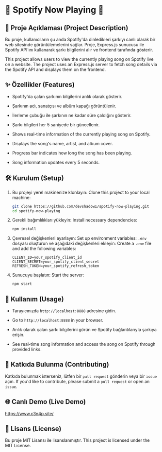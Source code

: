 # 🎵 Spotify Now Playing 🎵

## 📜 Proje Açıklaması (Project Description)
Bu proje, kullanıcıların şu anda Spotify'da dinledikleri şarkıyı canlı olarak bir web sitesinde görüntülemelerini sağlar. Proje, Express.js sunucusu ile Spotify API'ını kullanarak şarkı bilgilerini alır ve frontend tarafında gösterir.

This project allows users to view the currently playing song on Spotify live on a website. The project uses an Express.js server to fetch song details via the Spotify API and displays them on the frontend.

## ✨ Özellikler (Features)
- Spotify'da çalan şarkının bilgilerini anlık olarak gösterir.
- Şarkının adı, sanatçısı ve albüm kapağı görüntülenir.
- İlerleme çubuğu ile şarkının ne kadar süre çaldığını gösterir.
- Şarkı bilgileri her 5 saniyede bir güncellenir.

- Shows real-time information of the currently playing song on Spotify.
- Displays the song's name, artist, and album cover.
- Progress bar indicates how long the song has been playing.
- Song information updates every 5 seconds.

## 🛠️ Kurulum (Setup)
1. Bu projeyi yerel makinenize klonlayın:
   Clone this project to your local machine:
    ```sh
    git clone https://github.com/devshadow1/spotify-now-playing.git
    cd spotify-now-playing
    ```

2. Gerekli bağımlılıkları yükleyin:
   Install necessary dependencies:
    ```sh
    npm install
    ```

3. Çevresel değişkenleri ayarlayın:
   Set up environment variables:
    `.env` dosyası oluşturun ve aşağıdaki değişkenleri ekleyin:
    Create a `.env` file and add the following variables:
    ```env
    CLIENT_ID=your_spotify_client_id
    CLIENT_SECRET=your_spotify_client_secret
    REFRESH_TOKEN=your_spotify_refresh_token
    ```

4. Sunucuyu başlatın:
   Start the server:
    ```sh
    npm start
    ```

## 🚀 Kullanım (Usage)
- Tarayıcınızda `http://localhost:8888` adresine gidin.
- Go to `http://localhost:8888` in your browser.

- Anlık olarak çalan şarkı bilgilerini görün ve Spotify bağlantılarıyla şarkıya erişin.
- See real-time song information and access the song on Spotify through provided links.

## 🌟 Katkıda Bulunma (Contributing)
Katkıda bulunmak isterseniz, lütfen bir `pull request` gönderin veya bir `issue` açın.
If you'd like to contribute, please submit a `pull request` or open an `issue`.

## 🌐 Canlı Demo (Live Demo)
https://www.c3n4p.site/

## 📄 Lisans (License)
Bu proje MIT Lisansı ile lisanslanmıştır.
This project is licensed under the MIT License.
